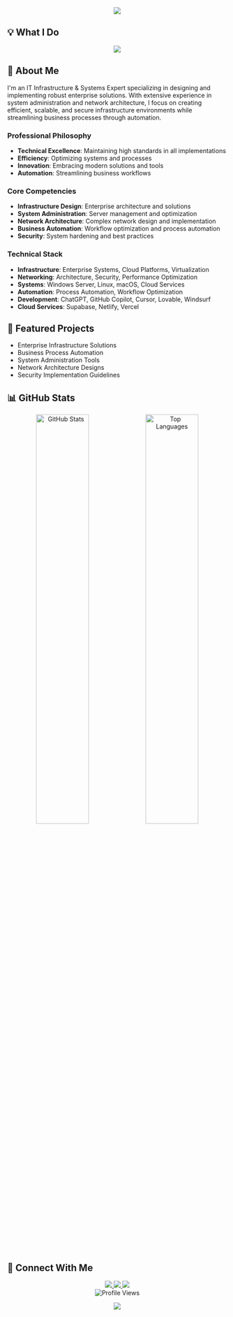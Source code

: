 <div align="center">
  <img src="https://capsule-render.vercel.app/api?type=waving&color=0:00A4EF,100:2b3137&height=200&section=header&text=Eliran%20Cohen&fontSize=50&fontColor=ffffff&animation=fadeIn&fontAlignY=40&desc=Profile%20README&descSize=20&descAlignY=55" />
</div>

## 💡 What I Do

<div align="center">
  <img src="https://readme-typing-svg.demolab.com?font=Fira+Code&duration=3000&pause=1000&color=00A4EF&center=true&vCenter=true&multiline=true&width=600&height=140&lines=IT+Infrastructure+Expert;System+Administrator;Business+Automation+Specialist;AI+Development+Enthusiast" />
</div>

## 🚀 About Me

I'm an IT Infrastructure & Systems Expert specializing in designing and implementing robust enterprise solutions. With extensive experience in system administration and network architecture, I focus on creating efficient, scalable, and secure infrastructure environments while streamlining business processes through automation.

### Professional Philosophy
- **Technical Excellence**: Maintaining high standards in all implementations
- **Efficiency**: Optimizing systems and processes
- **Innovation**: Embracing modern solutions and tools
- **Automation**: Streamlining business workflows

### Core Competencies
- **Infrastructure Design**: Enterprise architecture and solutions
- **System Administration**: Server management and optimization
- **Network Architecture**: Complex network design and implementation
- **Business Automation**: Workflow optimization and process automation
- **Security**: System hardening and best practices

### Technical Stack
- **Infrastructure**: Enterprise Systems, Cloud Platforms, Virtualization
- **Networking**: Architecture, Security, Performance Optimization
- **Systems**: Windows Server, Linux, macOS, Cloud Services
- **Automation**: Process Automation, Workflow Optimization
- **Development**: ChatGPT, GitHub Copilot, Cursor, Lovable, Windsurf
- **Cloud Services**: Supabase, Netlify, Vercel

## 🌟 Featured Projects
- Enterprise Infrastructure Solutions
- Business Process Automation
- System Administration Tools
- Network Architecture Designs
- Security Implementation Guidelines

## 📊 GitHub Stats

<div align="center">
  <img width="49%" src="https://github-readme-stats.vercel.app/api?username=elirancv&show_icons=true&theme=transparent&hide_border=true&count_private=true&bg_color=00000000&text_color=00A4EF&icon_color=00A4EF&title_color=00A4EF&card_width=500" alt="GitHub Stats"/>
  <img width="49%" src="https://github-readme-stats.vercel.app/api/top-langs/?username=elirancv&layout=compact&theme=transparent&hide_border=true&bg_color=00000000&text_color=00A4EF&icon_color=00A4EF&title_color=00A4EF" alt="Top Languages"/>
</div>

## 🔗 Connect With Me

<p align="center">
  <a href="https://www.linkedin.com/in/elirancv">
    <img src="https://img.shields.io/badge/LinkedIn-0077B5?style=for-the-badge&logo=linkedin&logoColor=white&color=0077B5" />
  </a>
  <a href="mailto:elirancv@gmail.com">
    <img src="https://img.shields.io/badge/Email-D14836?style=for-the-badge&logo=gmail&logoColor=white&color=D14836" />
  </a>
  <a href="https://github.com/elirancv">
    <img src="https://img.shields.io/badge/GitHub-100000?style=for-the-badge&logo=github&logoColor=white&color=2b3137" />
  </a>
  <br>
  <img src="https://komarev.com/ghpvc/?username=elirancv&color=00A4EF&style=for-the-badge&label=Profile+Views" alt="Profile Views"/>
</p>

<div align="center">
  <img src="https://capsule-render.vercel.app/api?type=waving&color=0:00A4EF,100:2b3137&height=100&section=footer" />
</div> 


<!--
**elirancv/elirancv** is a ✨ _special_ ✨ repository because its `README.md` (this file) appears on your GitHub profile.

Here are some ideas to get you started:

- 🔭 I’m currently working on ...
- 🌱 I’m currently learning ...
- 👯 I’m looking to collaborate on ...
- 🤔 I’m looking for help with ...
- 💬 Ask me about ...
- 📫 How to reach me: ...
- 😄 Pronouns: ...
- ⚡ Fun fact: ...
-->
